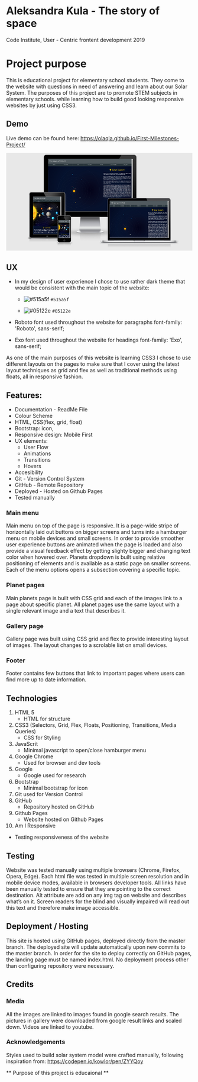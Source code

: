 # Aleksandra Kula - The story of space 
Code Institute, User - Centric frontent development 2019
# Project purpose

This is educational project for elementary school students. They come to the website with questions in need of answering and learn about our Solar System. The purposes of this project are to promote STEM subjects in elementary schools. 
while learning how to build good looking responsive websites by just using CSS3.

## Demo 

Live demo can be found here: https://olaqla.github.io/First-Milestones-Project/

![](gallery_img/DEMO.png)

## UX 
- In my design of user experience I chose to use rather dark theme that would be consistent with 
the main topic of the website:

    - ![#515a5f](https://placehold.it/15/515a5f/000000?text=+) `#515a5f`

    - ![#05122e](https://placehold.it/15/05122e/000000?text=+) `#05122e`
    
- Roboto font used throughout the website for paragraphs font-family: 'Roboto', sans-serif;
- Exo font used throughout the website for headings font-family: 'Exo', sans-serif;

As one of the main purposes of this website is  learning CSS3 I chose to use different layouts on the pages to make sure that I cover using the latest layout techniques as grid and flex as well as traditional methods using floats, all in responsive fashion.


## Features:

* Documentation - ReadMe File
* Colour Scheme
* HTML, CSS(flex, grid, float)
* Bootstrap: icon,
* Responsive design: Mobile First
* UX elements:
  - User Flow
  - Animations
  - Transitions
  - Hovers
* Accesibility
* Git - Version Control System
* GitHub - Remote Repository
* Deployed - Hosted on Github Pages
* Tested manually

### Main menu

Main menu on top of the page is responsive. It is a page-wide stripe of horizontally laid out buttons on bigger screens and turns into a hamburger menu on mobile devices and small screens. 
In order to provide smoother user experience buttons are animated when the page is loaded and also provide a visual feedback effect by getting slighty bigger and changing text color when hovered over. 
Planets dropdown is built using relative positioning of elements and is available as a static page on smaller screens. 
Each of the menu options opens a subsection covering a specific topic. 

### Planet pages

Main planets page is built with CSS grid and each of the images link to a page about specific planet. 
All planet pages use the same layout with a single relevant image and a text that describes it. 

### Gallery page

Gallery page was built using CSS grid and flex to provide interesting layout of images. The layout changes to a scrolable list on small devices. 

### Footer

Footer contains few buttons that link to important pages where users can find more up to date information. 

## Technologies

1. HTML 5 
   - HTML for structure
2. CSS3 (Selectors, Grid, Flex, Floats, Positioning, Transitions, Media Queries) 
   - CSS for Styling
3. JavaScrit
   - Minimal javascript to open/close hamburger menu
4. Google Chrome
   - Used for browser and dev tools
5. Google
   - Google used for research
6. Bootstrap
   - Minimal bootstrap for icon
7. Git used for Version Control
8. GitHub
   - Repository hosted on GitHub
9. Github Pages
   - Website hosted on Github Pages
10. Am I Responsive
   - Testing responsiveness of the website
   
## Testing 

Website was tested manually using multiple browsers (Chrome, Firefox, Opera, Edge).
Each html file was tested in multiple screen resolution and in mobile device modes, available in browsers developer tools. 
All links have been manually tested to ensure that they are pointing to the correct destination. 
Alt attribute are add on any img tag on website and describes what’s on it. Screen readers for the blind and visually impaired will read out this text and therefore make image accessible.

## Deployment / Hosting
This site is hosted using GitHub pages, deployed directly from the master branch. The deployed site will update automatically upon new commits to the master branch. In order for the site to deploy correctly on GitHub pages, the landing page must be named index.html.
No deployment process other than configuring repository were necessary.

## Credits

### Media

All the images are linked to images found in google search results.
The pictures in gallery were downloaded from google result links and scaled down.
Videos are linked to youtube.

### Acknowledgements

Styles used to build solar system model were crafted manually, following inspiration from: https://codepen.io/kowlor/pen/ZYYQoy

** Purpose of this project is educaional **

